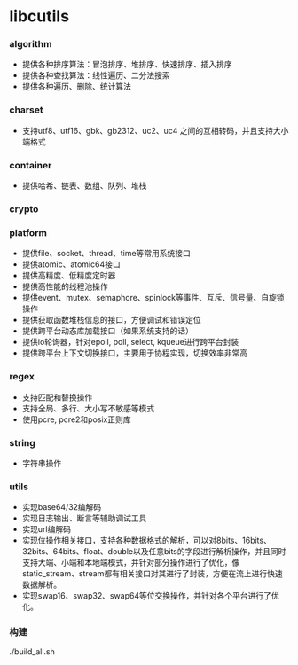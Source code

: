 # libcutils

### algorithm
* 提供各种排序算法：冒泡排序、堆排序、快速排序、插入排序
* 提供各种查找算法：线性遍历、二分法搜索
* 提供各种遍历、删除、统计算法

### charset
* 支持utf8、utf16、gbk、gb2312、uc2、uc4 之间的互相转码，并且支持大小端格式

### container
* 提供哈希、链表、数组、队列、堆栈

### crypto

### platform
* 提供file、socket、thread、time等常用系统接口
* 提供atomic、atomic64接口
* 提供高精度、低精度定时器
* 提供高性能的线程池操作
* 提供event、mutex、semaphore、spinlock等事件、互斥、信号量、自旋锁操作
* 提供获取函数堆栈信息的接口，方便调试和错误定位
* 提供跨平台动态库加载接口（如果系统支持的话）
* 提供io轮询器，针对epoll, poll, select, kqueue进行跨平台封装
* 提供跨平台上下文切换接口，主要用于协程实现，切换效率非常高

### regex
* 支持匹配和替换操作
* 支持全局、多行、大小写不敏感等模式
* 使用pcre, pcre2和posix正则库

### string
* 字符串操作

### utils
* 实现base64/32编解码
* 实现日志输出、断言等辅助调试工具
* 实现url编解码
* 实现位操作相关接口，支持各种数据格式的解析，可以对8bits、16bits、32bits、64bits、float、double以及任意bits的字段进行解析操作，并且同时支持大端、小端和本地端模式，并针对部分操作进行了优化，像static_stream、stream都有相关接口对其进行了封装，方便在流上进行快速数据解析。
* 实现swap16、swap32、swap64等位交换操作，并针对各个平台进行了优化。

### 构建
./build_all.sh
